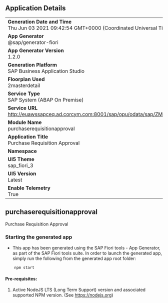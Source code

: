 ## Application Details
|               |
| ------------- |
|**Generation Date and Time**<br>Thu Jun 03 2021 09:42:54 GMT+0000 (Coordinated Universal Time)|
|**App Generator**<br>@sap/generator-fiori|
|**App Generator Version**<br>1.2.0|
|**Generation Platform**<br>SAP Business Application Studio|
|**Floorplan Used**<br>2masterdetail|
|**Service Type**<br>SAP System (ABAP On Premise)|
|**Service URL**<br>http://euawssapceq.ad.corcym.com:8001/sap/opu/odata/sap/ZMY_INBOX_RDA_SRV
|**Module Name**<br>purchaserequisitionapproval|
|**Application Title**<br>Purchase Requisition Approval|
|**Namespace**<br>|
|**UI5 Theme**<br>sap_fiori_3|
|**UI5 Version**<br>Latest|
|**Enable Telemetry**<br>True|

## purchaserequisitionapproval

Purchase Requisition Approval

### Starting the generated app

-   This app has been generated using the SAP Fiori tools - App Generator, as part of the SAP Fiori tools suite.  In order to launch the generated app, simply run the following from the generated app root folder:

```
    npm start
```

#### Pre-requisites:

1. Active NodeJS LTS (Long Term Support) version and associated supported NPM version.  (See https://nodejs.org)


